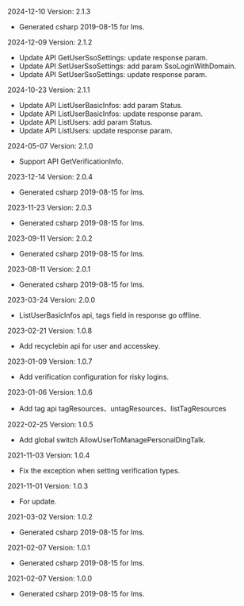 2024-12-10 Version: 2.1.3
- Generated csharp 2019-08-15 for Ims.

2024-12-09 Version: 2.1.2
- Update API GetUserSsoSettings: update response param.
- Update API SetUserSsoSettings: add param SsoLoginWithDomain.
- Update API SetUserSsoSettings: update response param.


2024-10-23 Version: 2.1.1
- Update API ListUserBasicInfos: add param Status.
- Update API ListUserBasicInfos: update response param.
- Update API ListUsers: add param Status.
- Update API ListUsers: update response param.


2024-05-07 Version: 2.1.0
- Support API GetVerificationInfo.


2023-12-14 Version: 2.0.4
- Generated csharp 2019-08-15 for Ims.

2023-11-23 Version: 2.0.3
- Generated csharp 2019-08-15 for Ims.

2023-09-11 Version: 2.0.2
- Generated csharp 2019-08-15 for Ims.

2023-08-11 Version: 2.0.1
- Generated csharp 2019-08-15 for Ims.

2023-03-24 Version: 2.0.0
- ListUserBasicInfos api, tags field in response go offline.

2023-02-21 Version: 1.0.8
- Add recyclebin api for user and accesskey.

2023-01-09 Version: 1.0.7
- Add verification configuration for risky logins.

2023-01-06 Version: 1.0.6
- Add tag api tagResources、untagResources、listTagResources

2022-02-25 Version: 1.0.5
- Add global switch AllowUserToManagePersonalDingTalk.

2021-11-03 Version: 1.0.4
- Fix the exception when setting verification types.

2021-11-01 Version: 1.0.3
- For update.

2021-03-02 Version: 1.0.2
- Generated csharp 2019-08-15 for Ims.

2021-02-07 Version: 1.0.1
- Generated csharp 2019-08-15 for Ims.

2021-02-07 Version: 1.0.0
- Generated csharp 2019-08-15 for Ims.

